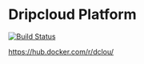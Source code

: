 Dripcloud Platform
==================

[![Build Status](https://travis-ci.org/dclou/platform.svg?branch=master)](https://travis-ci.org/dclou/platform)

https://hub.docker.com/r/dclou/ 

